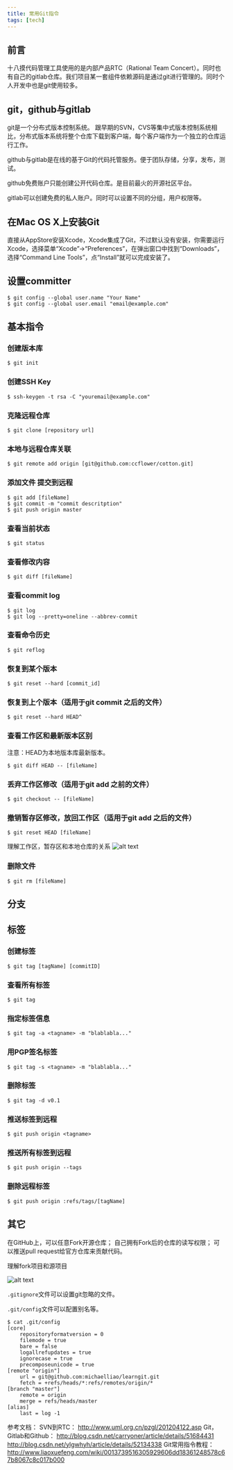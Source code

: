 ```yaml
---
title: 常用Git指令
tags: [tech]
---
```



## 前言

十八摸代码管理工具使用的是内部产品RTC（Rational Team Concert）。同时也有自己的gitlab仓库。我们项目某一套组件依赖源码是通过git进行管理的。同时个人开发中也是git使用较多。

## git，github与gitlab

git是一个分布式版本控制系统。
跟早期的SVN，CVS等集中式版本控制系统相比，分布式版本系统将整个仓库下载到客户端，每个客户端作为一个独立的仓库运行工作。

github与gitlab是在线的基于Git的代码托管服务。便于团队存储，分享，发布，测试。

<!-- more -->

github免费账户只能创建公开代码仓库。是目前最火的开源社区平台。

gitlab可以创建免费的私人账户。同时可以设置不同的分组，用户权限等。

## 在Mac OS X上安装Git

直接从AppStore安装Xcode，Xcode集成了Git，不过默认没有安装，你需要运行Xcode，选择菜单“Xcode”->“Preferences”，在弹出窗口中找到“Downloads”，选择“Command Line Tools”，点“Install”就可以完成安装了。

## 设置committer
    $ git config --global user.name "Your Name"
    $ git config --global user.email "email@example.com"
## 基本指令

### 创建版本库
    $ git init
### 创建SSH Key
    $ ssh-keygen -t rsa -C "youremail@example.com"
### 克隆远程仓库
    $ git clone [repository url]
### 本地与远程仓库关联
    $ git remote add origin [git@github.com:ccflower/cotton.git]
### 添加文件 提交到远程
    $ git add [fileName]
    $ git commit -m "commit descritption"
    $ git push origin master
### 查看当前状态
    $ git status
### 查看修改内容
    $ git diff [fileName]
### 查看commit log
    $ git log
    $ git log --pretty=oneline --abbrev-commit
### 查看命令历史
    $ git reflog
### 恢复到某个版本
    $ git reset --hard [commit_id]
### 恢复到上个版本（适用于git commit 之后的文件）
    $ git reset --hard HEAD^
### 查看工作区和最新版本区别
注意：HEAD为本地版本库最新版本。

    $ git diff HEAD -- [fileName]
### 丢弃工作区修改（适用于git add 之前的文件）
    $ git checkout -- [fileName]
### 撤销暂存区修改，放回工作区（适用于git add 之后的文件）
    $ git reset HEAD [fileName]

理解工作区，暂存区和本地仓库的关系
![alt text](/assets/blogImg/3/1.jpg "理解工作区，暂存区和本地仓库的关系")

### 删除文件
    $ git rm [fileName]
## 分支

## 标签
### 创建标签
    $ git tag [tagName] [commitID]
### 查看所有标签
    $ git tag
### 指定标签信息
    $ git tag -a <tagname> -m "blablabla..."
### 用PGP签名标签
    $ git tag -s <tagname> -m "blablabla..."
### 删除标签
    $ git tag -d v0.1
### 推送标签到远程
    $ git push origin <tagname>
### 推送所有标签到远程
    $ git push origin --tags
### 删除远程标签
    $ git push origin :refs/tags/[tagName]

## 其它
在GitHub上，可以任意Fork开源仓库；
自己拥有Fork后的仓库的读写权限；
可以推送pull request给官方仓库来贡献代码。

理解fork项目和源项目

![alt text](/assets/blogImg/3/2.jpg "理解fork项目和源项目")

`.gitignore`文件可以设置git忽略的文件。

`.git/config`文件可以配置别名等。

    $ cat .git/config 
    [core]
        repositoryformatversion = 0
        filemode = true
        bare = false
        logallrefupdates = true
        ignorecase = true
        precomposeunicode = true
    [remote "origin"]
        url = git@github.com:michaelliao/learngit.git
        fetch = +refs/heads/*:refs/remotes/origin/*
    [branch "master"]
        remote = origin
        merge = refs/heads/master
    [alias]
        last = log -1







参考文档：
SVN到RTC： http://www.uml.org.cn/pzgl/201204122.asp
Git，Gitlab和Github： http://blog.csdn.net/carryoner/article/details/51684431
                                     http://blog.csdn.net/ylgwhyh/article/details/52134338
Git常用指令教程：http://www.liaoxuefeng.com/wiki/0013739516305929606dd18361248578c67b8067c8c017b000

